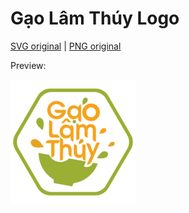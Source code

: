 # Gạo Lâm Thúy Logo

[SVG original](https://raw.githubusercontent.com/gaolamthuy/logo/refs/heads/main/logo-main-hexagon-extrawhiteborder-forproductimage.svg) | 
[PNG original](https://raw.githubusercontent.com/gaolamthuy/logo/refs/heads/main/logo-main-hexagon-extrawhiteborder-forproductimage.png)

Preview:

![Logo](https://raw.githubusercontent.com/gaolamthuy/logo/refs/heads/main/logo-main-hexagon-extrawhiteborder-forproductimage-resize-200x200.png)
